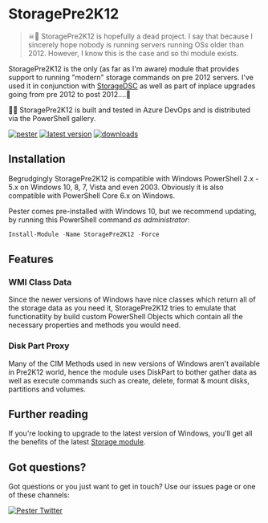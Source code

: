 # StoragePre2K12

> ☠👼 StoragePre2K12 is hopefully a dead project. I say that because I sincerely hope nobody is running servers
> running OSs older than 2012. However, I know this is the case and so thi module exists.

StoragePre2K12 is the only (as far as I'm aware) module that provides support to running "modern" storage commands
on pre 2012 servers. I've used it in conjunction with [StorageDSC](https://github.com/powershell/storagedsc) as well
as part of inplace upgrades going from pre 2012 to post 2012....🚀

🐱‍💻 StoragePre2K12 is built and tested in Azure DevOps and is distributed via the PowerShell gallery.

[![pester](https://img.shields.io/azure-devops/tests/rdbartram/GitHubPipelines/3.svg?label=pester&logo=azuredevops&style=for-the-badge)](https://dev.azure.com/rdbartram/GithubPipelines/_build/latest?definitionId=3?branchName=master)
[![latest version](https://img.shields.io/powershellgallery/v/StoragePre2K12.svg?label=latest+version&style=for-the-badge)](https://www.powershellgallery.com/packages/StoragePre2K12)
[![downloads](https://img.shields.io/powershellgallery/dt/StoragePre2K12.svg?label=downloads&style=for-the-badge)](https://www.powershellgallery.com/packages/StoragePre2K12)



## Installation

Begrudgingly StoragePre2K12 is compatible with Windows PowerShell 2.x - 5.x on Windows 10, 8, 7, Vista and even 2003.
Obviously it is also compatible with PowerShell Core 6.x on Windows.

Pester comes pre-installed with Windows 10, but we recommend updating, by running this PowerShell command _as administrator_:

```powershell
Install-Module -Name StoragePre2K12 -Force
```

## Features

### WMI Class Data

Since the newer versions of Windows have nice classes which return all of the storage data as you need it, StoragePre2K12
tries to emulate that functionatlity by build custom PowerShell Objects which contain all the necessary properties and
methods you would need.

### Disk Part Proxy

Many of the CIM Methods used in new versions of Windows aren't available in Pre2K12 world, hence the module uses DiskPart
to bother gather data as well as execute commands such as create, delete, format & mount disks, partitions and volumes.


## Further reading

If you're looking to upgrade to the latest version of Windows, you'll get all the benefits of the latest [Storage module](https://docs.microsoft.com/en-us/powershell/module/storage).

## Got questions?

Got questions or you just want to get in touch? Use our issues page or one of these channels:

[![Pester Twitter](https://img.icons8.com/color/96/000000/twitter.png)](https://twitter.com/rd_bartram)
